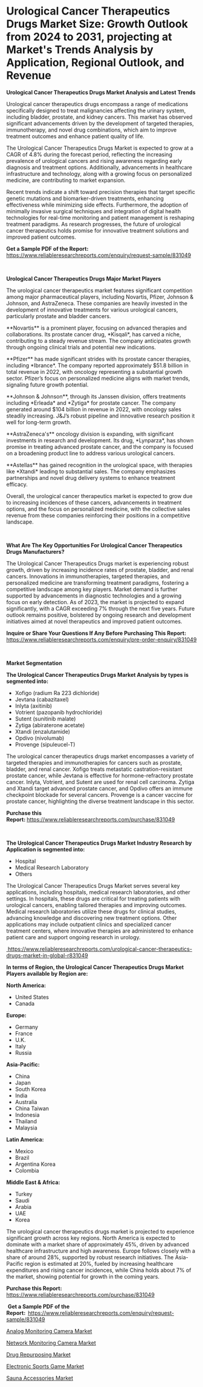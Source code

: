 <p><h1>Urological Cancer Therapeutics Drugs Market Size: Growth Outlook from 2024 to 2031, projecting at Market's Trends Analysis by Application, Regional Outlook, and Revenue</h1></p><p><strong>Urological Cancer Therapeutics Drugs Market Analysis and Latest Trends</strong></p>
<p><p>Urological cancer therapeutics drugs encompass a range of medications specifically designed to treat malignancies affecting the urinary system, including bladder, prostate, and kidney cancers. This market has observed significant advancements driven by the development of targeted therapies, immunotherapy, and novel drug combinations, which aim to improve treatment outcomes and enhance patient quality of life.</p><p>The Urological Cancer Therapeutics Drugs Market is expected to grow at a CAGR of 4.8% during the forecast period, reflecting the increasing prevalence of urological cancers and rising awareness regarding early diagnosis and treatment options. Additionally, advancements in healthcare infrastructure and technology, along with a growing focus on personalized medicine, are contributing to market expansion. </p><p>Recent trends indicate a shift toward precision therapies that target specific genetic mutations and biomarker-driven treatments, enhancing effectiveness while minimizing side effects. Furthermore, the adoption of minimally invasive surgical techniques and integration of digital health technologies for real-time monitoring and patient management is reshaping treatment paradigms. As research progresses, the future of urological cancer therapeutics holds promise for innovative treatment solutions and improved patient outcomes.</p></p>
<p><strong>Get a Sample PDF of the Report:&nbsp;</strong> <a href="https://www.reliableresearchreports.com/enquiry/request-sample/831049?utm_campaign=12&utm_medium=2&utm_source=Github&utm_content=ia&utm_term=18122024&utm_id=urological-cancer-therapeutics-drugs">https://www.reliableresearchreports.com/enquiry/request-sample/831049</a></p>
<p>&nbsp;</p>
<p><strong>Urological Cancer Therapeutics Drugs Major Market Players</strong></p>
<p><p>The urological cancer therapeutics market features significant competition among major pharmaceutical players, including Novartis, Pfizer, Johnson & Johnson, and AstraZeneca. These companies are heavily invested in the development of innovative treatments for various urological cancers, particularly prostate and bladder cancers.</p><p>**Novartis** is a prominent player, focusing on advanced therapies and collaborations. Its prostate cancer drug, *Kisqali*, has carved a niche, contributing to a steady revenue stream. The company anticipates growth through ongoing clinical trials and potential new indications.</p><p>**Pfizer** has made significant strides with its prostate cancer therapies, including *Ibrance*. The company reported approximately $51.8 billion in total revenue in 2022, with oncology representing a substantial growth sector. Pfizer’s focus on personalized medicine aligns with market trends, signaling future growth potential.</p><p>**Johnson & Johnson**, through its Janssen division, offers treatments including *Erleada* and *Zytiga* for prostate cancer. The company generated around $104 billion in revenue in 2022, with oncology sales steadily increasing. J&J’s robust pipeline and innovative research position it well for long-term growth.</p><p>**AstraZeneca's** oncology division is expanding, with significant investments in research and development. Its drug, *Lynparza*, has shown promise in treating advanced prostate cancer, and the company is focused on a broadening product line to address various urological cancers.</p><p>**Astellas** has gained recognition in the urological space, with therapies like *Xtandi* leading to substantial sales. The company emphasizes partnerships and novel drug delivery systems to enhance treatment efficacy.</p><p>Overall, the urological cancer therapeutics market is expected to grow due to increasing incidences of these cancers, advancements in treatment options, and the focus on personalized medicine, with the collective sales revenue from these companies reinforcing their positions in a competitive landscape.</p></p>
<p>&nbsp;</p>
<p><strong>What Are The Key Opportunities For Urological Cancer Therapeutics Drugs Manufacturers?</strong></p>
<p><p>The Urological Cancer Therapeutics Drugs market is experiencing robust growth, driven by increasing incidence rates of prostate, bladder, and renal cancers. Innovations in immunotherapies, targeted therapies, and personalized medicine are transforming treatment paradigms, fostering a competitive landscape among key players. Market demand is further supported by advancements in diagnostic technologies and a growing focus on early detection. As of 2023, the market is projected to expand significantly, with a CAGR exceeding 7% through the next five years. Future outlook remains positive, bolstered by ongoing research and development initiatives aimed at novel therapeutics and improved patient outcomes.</p></p>
<p><strong>Inquire or Share Your Questions If Any Before Purchasing This Report:</strong> <a href="https://www.reliableresearchreports.com/enquiry/pre-order-enquiry/831049?utm_campaign=12&utm_medium=2&utm_source=Github&utm_content=ia&utm_term=18122024&utm_id=urological-cancer-therapeutics-drugs">https://www.reliableresearchreports.com/enquiry/pre-order-enquiry/831049</a></p>
<p>&nbsp;</p>
<p><strong>Market Segmentation</strong></p>
<p><strong>The Urological Cancer Therapeutics Drugs Market Analysis by types is segmented into:</strong></p>
<p><ul><li>Xofigo (radium Ra 223 dichloride)</li><li>Jevtana (cabazitaxel)</li><li>Inlyta (axitinib)</li><li>Votrient (pazopanib hydrochloride)</li><li>Sutent (sunitinib malate)</li><li>Zytiga (abiraterone acetate)</li><li>Xtandi (enzalutamide)</li><li>Opdivo (nivolumab)</li><li>Provenge (sipuleucel-T)</li></ul></p>
<p><p>The urological cancer therapeutics drugs market encompasses a variety of targeted therapies and immunotherapies for cancers such as prostate, bladder, and renal cancer. Xofigo treats metastatic castration-resistant prostate cancer, while Jevtana is effective for hormone-refractory prostate cancer. Inlyta, Votrient, and Sutent are used for renal cell carcinoma. Zytiga and Xtandi target advanced prostate cancer, and Opdivo offers an immune checkpoint blockade for several cancers. Provenge is a cancer vaccine for prostate cancer, highlighting the diverse treatment landscape in this sector.</p></p>
<p><strong>Purchase this Report:&nbsp;</strong><a href="https://www.reliableresearchreports.com/purchase/831049?utm_campaign=12&utm_medium=2&utm_source=Github&utm_content=ia&utm_term=18122024&utm_id=urological-cancer-therapeutics-drugs">https://www.reliableresearchreports.com/purchase/831049</a></p>
<p>&nbsp;</p>
<p><strong>The Urological Cancer Therapeutics Drugs Market Industry Research by Application is segmented into:</strong></p>
<p><ul><li>Hospital</li><li>Medical Research Laboratory</li><li>Others</li></ul></p>
<p><p>The Urological Cancer Therapeutics Drugs Market serves several key applications, including hospitals, medical research laboratories, and other settings. In hospitals, these drugs are critical for treating patients with urological cancers, enabling tailored therapies and improving outcomes. Medical research laboratories utilize these drugs for clinical studies, advancing knowledge and discovering new treatment options. Other applications may include outpatient clinics and specialized cancer treatment centers, where innovative therapies are administered to enhance patient care and support ongoing research in urology.</p></p>
<p><a href="https://www.reliableresearchreports.com/urological-cancer-therapeutics-drugs-market-in-global-r831049?utm_campaign=12&utm_medium=2&utm_source=Github&utm_content=ia&utm_term=18122024&utm_id=urological-cancer-therapeutics-drugs">&nbsp;https://www.reliableresearchreports.com/urological-cancer-therapeutics-drugs-market-in-global-r831049</a></p>
<p><strong>In terms of Region, the Urological Cancer Therapeutics Drugs Market Players available by Region are:</strong></p>
<p>
    <p> <strong> North America: </strong>
        <ul>
            <li>United States</li>
            <li>Canada</li>
        </ul>
        </p> 
    <p> <strong> Europe: </strong>
        <ul>
            <li>Germany</li>
            <li>France</li>
            <li>U.K.</li>
            <li>Italy</li>
            <li>Russia</li>
        </ul>
        </p> 
    <p> <strong> Asia-Pacific: </strong>
        <ul>
            <li>China</li>
            <li>Japan</li>
            <li>South Korea</li>
            <li>India</li>
            <li>Australia</li>
            <li>China Taiwan</li>
            <li>Indonesia</li>
            <li>Thailand</li>
            <li>Malaysia</li>
        </ul>
        </p> 
    <p> <strong> Latin America: </strong>
        <ul>
            <li>Mexico</li>
            <li>Brazil</li>
            <li>Argentina Korea</li>
            <li>Colombia</li>
        </ul>
        </p> 
    <p> <strong> Middle East & Africa: </strong>
        <ul>
            <li>Turkey</li>
            <li>Saudi</li>
            <li>Arabia</li>
            <li>UAE</li>
            <li>Korea</li>
        </ul>
    </p>
    </p>
<p><p>The urological cancer therapeutics drugs market is projected to experience significant growth across key regions. North America is expected to dominate with a market share of approximately 45%, driven by advanced healthcare infrastructure and high awareness. Europe follows closely with a share of around 28%, supported by robust research initiatives. The Asia-Pacific region is estimated at 20%, fueled by increasing healthcare expenditures and rising cancer incidences, while China holds about 7% of the market, showing potential for growth in the coming years.</p></p>
<p><strong>Purchase this Report: </strong><a href="https://www.reliableresearchreports.com/purchase/831049?utm_campaign=12&utm_medium=2&utm_source=Github&utm_content=ia&utm_term=18122024&utm_id=urological-cancer-therapeutics-drugs">https://www.reliableresearchreports.com/purchase/831049</a></p>
<p>&nbsp;<strong>Get a Sample PDF of the Report:&nbsp;&nbsp;</strong><a href="https://www.reliableresearchreports.com/enquiry/request-sample/831049?utm_campaign=12&utm_medium=2&utm_source=Github&utm_content=ia&utm_term=18122024&utm_id=urological-cancer-therapeutics-drugs">https://www.reliableresearchreports.com/enquiry/request-sample/831049</a></p>
<p><strong></strong></p>
<p><p><a href="https://github.com/JakirUddin511/Market-Research-Report-List-1/blob/main/analog-monitoring-camera-market.md?utm_campaign=12&utm_medium=2&utm_source=Github&utm_content=ia&utm_term=18122024&utm_id=urological-cancer-therapeutics-drugs">Analog Monitoring Camera Market</a></p><p><a href="https://github.com/GenaGaines34/Market-Research-Report-List-1/blob/main/network-monitoring-camera-market.md?utm_campaign=12&utm_medium=2&utm_source=Github&utm_content=ia&utm_term=18122024&utm_id=urological-cancer-therapeutics-drugs">Network Monitoring Camera Market</a></p><p><a href="https://www.linkedin.com/pulse/challenges-opportunities-drug-repurposing-market-sales-volume-ijele?utm_campaign=12&utm_medium=2&utm_source=Github&utm_content=ia&utm_term=18122024&utm_id=urological-cancer-therapeutics-drugs">Drug Repurposing Market</a></p><p><a href="https://www.linkedin.com/pulse/growth-opportunities-challenges-electronic-sports-game-market-x08je?utm_campaign=12&utm_medium=2&utm_source=Github&utm_content=ia&utm_term=18122024&utm_id=urological-cancer-therapeutics-drugs">Electronic Sports Game Market</a></p><p><a href="https://www.linkedin.com/pulse/driving-forces-behind-sauna-accessories-market-expansion-ivkfe?utm_campaign=12&utm_medium=2&utm_source=Github&utm_content=ia&utm_term=18122024&utm_id=urological-cancer-therapeutics-drugs">Sauna Accessories Market</a></p></p>